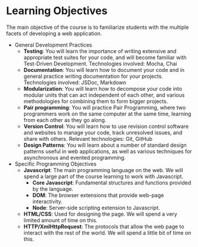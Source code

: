 Learning Objectives
===================

The main objective of the course is to familiarize students with the multiple facets of developing a web application.

- General Development Practices
   - **Testing**: You will learn the importance of writing extensive and appropriate test suites for your code, and will become familiar with Test-Driven Development. Technologies involved: Mocha, Chai
   - **Documentation**: You will learn how to document your code and in general practice writing documentation for your projects. Technologies involved: JSDoc, Markdown
   - **Modularization**: You will learn how to decompose your code into modular units that can act independent of each other, and various methodologies for combining them to form bigger projects.
   - **Pair programming**: You will practice Pair Programming, where two programmers work on the same computer at the same time, learning from each other as they go along.
   - **Version Control**: You will learn how to use revision control software and websites to manage your code, track unresolved issues, and share with others. Relevant technologies: Git, GitHub
   - **Design Patterns**: You will learn about a number of standard design patterns useful in web applications, as well as various techniques for asynchronous and evented programming.
- Specific Programming Objectives
   - **Javascript**: The main programming language on the web. We will spend a large part of the course learning to work with Javascript.
      - **Core Javascript**: Fundamental structures and functions provided by the language.
      - **DOM**: The browser extensions that provide web-page interactivity.
      - **Node**: Server-side scripting extension to Javascript.
   - **HTML/CSS**: Used for designing the page. We will spend a very limited amount of time on this.
   - **HTTP/XmlHttpRequest**: The protocols that allow the web page to interact with the rest of the world. We will spend a little bit of time on this.
